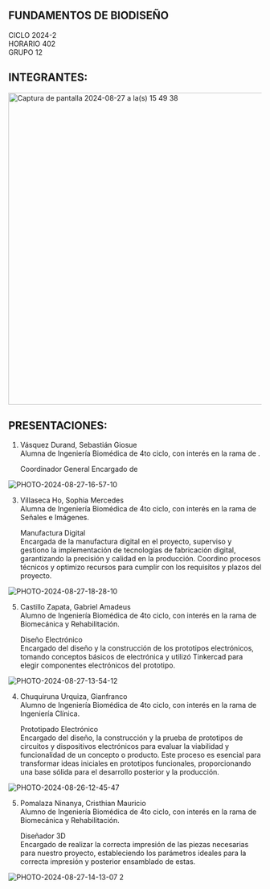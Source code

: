 FUNDAMENTOS DE BIODISEÑO
- 

CICLO 2024-2 \
HORARIO 402 \
GRUPO 12


INTEGRANTES:
- 
<img width="620" alt="Captura de pantalla 2024-08-27 a la(s) 15 49 38" src="https://github.com/user-attachments/assets/9ee04d3e-d7c2-4028-9153-fedffae99a4d">


PRESENTACIONES:
- 
1. Vásquez Durand, Sebastián Giosue \
   Alumna de Ingeniería Biomédica de 4to ciclo, con interés en la rama de .

   Coordinador General
   Encargado de 

![PHOTO-2024-08-27-16-57-10](https://github.com/user-attachments/assets/b6fc3c71-6b8b-4e68-baf0-7d387174ec88) 

3. Villaseca Ho, Sophia Mercedes \
   Alumna de Ingeniería Biomédica de 4to ciclo, con interés en la rama de Señales e Imágenes.

   Manufactura Digital \
   Encargada de la manufactura digital en el proyecto, superviso y gestiono la implementación de tecnologías de fabricación digital, garantizando la precisión y calidad en la producción. Coordino procesos técnicos y optimizo recursos para cumplir con los requisitos y plazos del proyecto.

![PHOTO-2024-08-27-18-28-10](https://github.com/user-attachments/assets/09edb07c-1aff-4489-be5b-84c49aef11c9)

5. Castillo Zapata, Gabriel Amadeus \
   Alumno de Ingeniería Biomédica de 4to ciclo, con interés en la rama de Biomecánica y Rehabilitación.

   Diseño Electrónico \
   Encargado del diseño y la construcción de los prototipos electrónicos, tomando conceptos básicos de electrónica y utilizó Tinkercad para elegir componentes electrónicos del prototipo.

![PHOTO-2024-08-27-13-54-12](https://github.com/user-attachments/assets/01fa5ccb-cf52-4ee2-a38a-9b53aed13640)

4. Chuquiruna Urquiza, Gianfranco \
   Alumno de Ingeniería Biomédica de 4to ciclo, con interés en la rama de Ingeniería Clínica.

   Prototipado Electrónico \
   Encargado del diseño, la construcción y la prueba de prototipos de circuitos y dispositivos electrónicos para evaluar la viabilidad y funcionalidad de un concepto o producto. Este proceso es esencial para transformar ideas iniciales en prototipos funcionales, proporcionando una base sólida para el desarrollo posterior y la producción.

![PHOTO-2024-08-26-12-45-47](https://github.com/user-attachments/assets/d5daaefd-5b81-4bba-8214-c85652465f9a)

5. Pomalaza Ninanya, Cristhian Mauricio \
   Alumno de Ingeniería Biomédica de 4to ciclo, con interés en la rama de Biomecánica y Rehabilitación.

   Diseñador 3D \
   Encargado de realizar la correcta impresión de las piezas necesarias para nuestro proyecto, estableciendo los parámetros ideales para la correcta impresión y posterior ensamblado de estas.

![PHOTO-2024-08-27-14-13-07 2](https://github.com/user-attachments/assets/99e2c338-cfd5-4eb3-b009-691923af9132)






